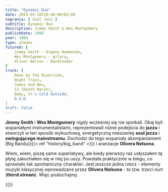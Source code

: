 ```yaml
---
title: "Dynamic Duo"
date: 2025-05-10T19:40:00+02:00
nagrania: [ Soul Jazz ]
subtitle: Dynamic Duo
description: Jimmy Smith & Wes Montgomery
publishDate: 1966
year: 1966
type: albums
futured: [
    Jimmy Smith - Organy Hammonda,
    Wes Montgomery - gitara,
    Oliver Nelson - Bandleader
]
track: [
    Down by the Riverside,
    Night Train,
    James and Wes,
    13 (Death March),
    Baby, It's Cold Outside,
    O.G.D.
]
draft: false
---
```

__Jimmy Smith__ i __Wes Montgomery__ nigdy wcześniej się nie spotkali. Obaj byli wspaniałymi instrumentalistami, reprezentowali różne podejścia
do __jazzu__ i stworzyli w ten sposób wybuchową, energetyczną mieszankę __soul jazzu__ i __swingującego mainstreamu__. Dochodzi do tego wspaniały
akompaniament [Big Bandu]({{< ref "history/big_band" >}}) i aranżacje __Olivera Nelsona__.

Wiem, wiem, piszę same superlatywy, ale kiedy pierwszy raz usłyszałem tę płytę zakochałem się w niej po uszy. Powstała praktycznie w biegu, co
sprawiało tak spontaniczny charakter. Jest jeszcze jedna rzecz - elementy muzyki klasycznej wprowadzane przez __Olivera Nelsona__ - to tzw.
*trzeci nurt* (__thirrd stream__). Więc posłuchajmy.

{{<youtube-playlist id="PLUoIW-9VH_1DDesD1IJz1nI4-tjchF9PF" >}}
